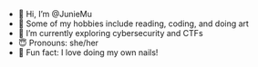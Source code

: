 - 👋 Hi, I’m @JunieMu
- 🎨 Some of my hobbies include reading, coding, and doing art
- 🌱 I’m currently exploring cybersecurity and CTFs
- 😇 Pronouns: she/her
- 🌸 Fun fact: I love doing my own nails!

<!---
JunieMu/JunieMu is a ✨ special ✨ repository because its `README.md` (this file) appears on your GitHub profile.
You can click the Preview link to take a look at your changes.
--->
